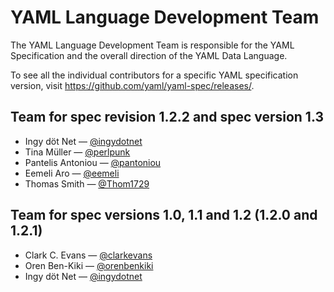# YAML Language Development Team

The YAML Language Development Team is responsible for the YAML Specification
and the overall direction of the YAML Data Language.

To see all the individual contributors for a specific YAML specification
version, visit <https://github.com/yaml/yaml-spec/releases/>.


## Team for spec revision 1.2.2 and spec version 1.3

* Ingy döt Net — [@ingydotnet](https://github.com/ingydotnet)
* Tina Müller — [@perlpunk](https://github.com/perlpunk)
* Pantelis Antoniou — [@pantoniou](https://github.com/pantoniou)
* Eemeli Aro — [@eemeli](https://github.com/eemeli)
* Thomas Smith — [@Thom1729](https://github.com/thom1729)


## Team for spec versions 1.0, 1.1 and 1.2 (1.2.0 and 1.2.1)

* Clark C. Evans — [@clarkevans](https://github.com/clarkevans)
* Oren Ben-Kiki — [@orenbenkiki](https://github.com/orenbenkiki)
* Ingy döt Net — [@ingydotnet](https://github.com/ingydotnet)
